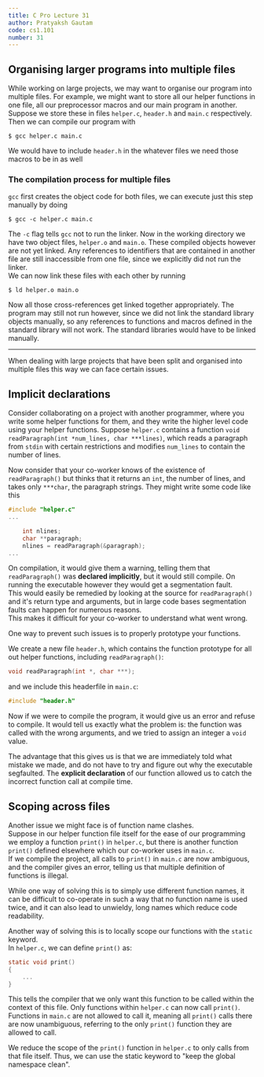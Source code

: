 ```yaml
---
title: C Pro Lecture 31
author: Pratyaksh Gautam
code: cs1.101
number: 31
---
```


## Organising larger programs into multiple files
While working on large projects, we may want to organise our program into multiple files. For example, we might want to store all our helper functions in one file, all our preprocessor macros and our main program in another.  
Suppose we store these in files `helper.c`, `header.h` and `main.c` respectively. Then we can compile our program with
```
$ gcc helper.c main.c
```
We would have to include `header.h` in the whatever files we need those macros to be in as well

### The compilation process for multiple files

`gcc` first creates the object code for both files, we can execute just this step manually by doing
```
$ gcc -c helper.c main.c
```
The `-c` flag tells `gcc` not to run the linker. Now in the working directory we have two object files, `helper.o` and `main.o`.
These compiled objects however are not yet linked. Any references to identifiers that are contained in another file are still inaccessible from one file, since we explicitly did not run the linker.  
We can now link these files with each other by running
```
$ ld helper.o main.o
```

Now all those cross-references get linked together appropriately. The program may still not run however, since we did not link the standard library objects manually, so any references to functions and macros defined in the standard library will not work. The standard libraries would have to be linked manually.

<hr>

When dealing with large projects that have been split and organised into multiple files this way we can face certain issues.
## Implicit declarations


Consider collaborating on a project with another programmer, where you write some helper functions for them, and they write the higher level code using your helper functions.
Suppose `helper.c` contains a function `void readParagraph(int *num_lines, char ***lines)`, which reads a paragraph from `stdin` with certain restrictions and modifies `num_lines` to contain the number of lines.

Now consider that your co-worker knows of the existence of `readParagraph()` but thinks that it returns an `int`, the number of lines, and takes only `***char`, the paragraph strings.
They might write some code like this
```c
#include "helper.c"
...

	int nlines;
	char **paragraph;
	nlines = readParagraph(&paragraph);
...
```

On compilation, it would give them a warning, telling them that `readParagraph()` was **declared implicitly**, but it would still compile. On running the executable however they would get a segmentation fault.  
This would easily be remedied by looking at the source for `readParagraph()` and it's return type and arguments, but in large code bases segmentation faults can happen for numerous reasons.  
This makes it difficult for your co-worker to understand what went wrong.

One way to prevent such issues is to properly prototype your functions.

We create a new file `header.h`, which contains the function prototype for all out helper functions, including `readParagraph()`:
```c
void readParagraph(int *, char ***);
```
and we include this headerfile in `main.c`:
```c
#include "header.h"
```

Now if we were to compile the program, it would give us an error and refuse to compile. It would tell us exactly what the problem is: the function was called with the wrong arguments, and we tried to assign an integer a `void` value.

The advantage that this gives us is that we are immediately told what mistake we made, and do not have to try and figure out why the executable segfaulted. The **explicit declaration** of our function allowed us to catch the incorrect function call at compile time.

## Scoping across files
Another issue we might face is of function name clashes.  
Suppose in our helper function file itself for the ease of our programming we employ a function `print()` in `helper.c`, but there is another function `print()` defined elsewhere which our co-worker uses in `main.c`.  
If we compile the project, all calls to `print()` in `main.c` are now ambiguous, and the compiler gives an error, telling us that multiple definition of functions is illegal.

While one way of solving this is to simply use different function names, it can be difficult to co-operate in such a way that no function name is used twice, and it can also lead to unwieldy, long names which reduce code readability.

Another way of solving this is to locally scope our functions with the `static` keyword.  
In `helper.c`, we can define `print()` as:
```c
static void print()
{
	...
}
```

This tells the compiler that we only want this function to be called within the context of this file. Only functions within `helper.c` can now call `print()`. Functions in `main.c` are not allowed to call it, meaning all `print()` calls there are now unambiguous, referring to the only `print()` function they are allowed to call.

We reduce the scope of the `print()` function in `helper.c` to only calls from that file itself. Thus, we can use the static keyword to "keep the global namespace clean".
